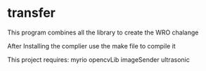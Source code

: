 # transfer
This program combines all the library to create the WRO chalange

After Installing the complier use the make file to compile it

This project requires: myrio opencvLib imageSender ultrasonic

